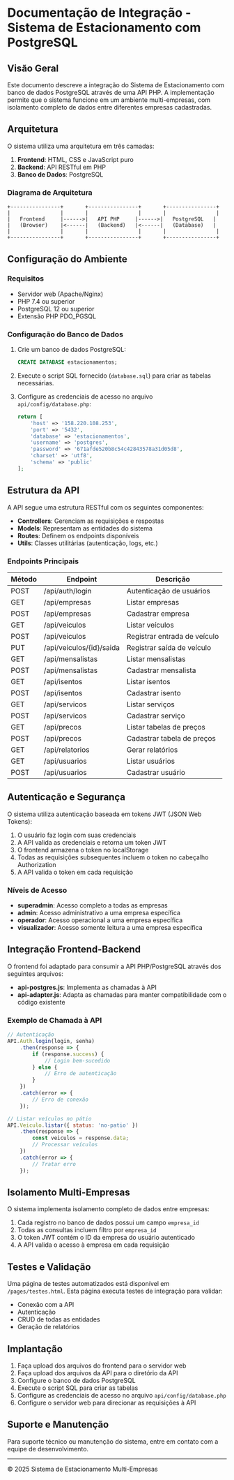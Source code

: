 # Documentação de Integração - Sistema de Estacionamento com PostgreSQL

## Visão Geral

Este documento descreve a integração do Sistema de Estacionamento com banco de dados PostgreSQL através de uma API PHP. A implementação permite que o sistema funcione em um ambiente multi-empresas, com isolamento completo de dados entre diferentes empresas cadastradas.

## Arquitetura

O sistema utiliza uma arquitetura em três camadas:

1. **Frontend**: HTML, CSS e JavaScript puro
2. **Backend**: API RESTful em PHP
3. **Banco de Dados**: PostgreSQL

### Diagrama de Arquitetura

```
+----------------+       +----------------+       +----------------+
|                |       |                |       |                |
|   Frontend     |------>|   API PHP     |------>|   PostgreSQL   |
|   (Browser)    |<------|   (Backend)   |<------|   (Database)   |
|                |       |                |       |                |
+----------------+       +----------------+       +----------------+
```

## Configuração do Ambiente

### Requisitos

- Servidor web (Apache/Nginx)
- PHP 7.4 ou superior
- PostgreSQL 12 ou superior
- Extensão PHP PDO_PGSQL

### Configuração do Banco de Dados

1. Crie um banco de dados PostgreSQL:
   ```sql
   CREATE DATABASE estacionamentos;
   ```

2. Execute o script SQL fornecido (`database.sql`) para criar as tabelas necessárias.

3. Configure as credenciais de acesso no arquivo `api/config/database.php`:
   ```php
   return [
       'host' => '158.220.108.253',
       'port' => '5432',
       'database' => 'estacionamentos',
       'username' => 'postgres',
       'password' => '671afde520b8c54c42843578a31d05d8',
       'charset' => 'utf8',
       'schema' => 'public'
   ];
   ```

## Estrutura da API

A API segue uma estrutura RESTful com os seguintes componentes:

- **Controllers**: Gerenciam as requisições e respostas
- **Models**: Representam as entidades do sistema
- **Routes**: Definem os endpoints disponíveis
- **Utils**: Classes utilitárias (autenticação, logs, etc.)

### Endpoints Principais

| Método | Endpoint                    | Descrição                           |
|--------|-----------------------------|------------------------------------|
| POST   | /api/auth/login             | Autenticação de usuários           |
| GET    | /api/empresas               | Listar empresas                    |
| POST   | /api/empresas               | Cadastrar empresa                  |
| GET    | /api/veiculos               | Listar veículos                    |
| POST   | /api/veiculos               | Registrar entrada de veículo       |
| PUT    | /api/veiculos/{id}/saida    | Registrar saída de veículo         |
| GET    | /api/mensalistas            | Listar mensalistas                 |
| POST   | /api/mensalistas            | Cadastrar mensalista               |
| GET    | /api/isentos                | Listar isentos                     |
| POST   | /api/isentos                | Cadastrar isento                   |
| GET    | /api/servicos               | Listar serviços                    |
| POST   | /api/servicos               | Cadastrar serviço                  |
| GET    | /api/precos                 | Listar tabelas de preços           |
| POST   | /api/precos                 | Cadastrar tabela de preços         |
| GET    | /api/relatorios             | Gerar relatórios                   |
| GET    | /api/usuarios               | Listar usuários                    |
| POST   | /api/usuarios               | Cadastrar usuário                  |

## Autenticação e Segurança

O sistema utiliza autenticação baseada em tokens JWT (JSON Web Tokens):

1. O usuário faz login com suas credenciais
2. A API valida as credenciais e retorna um token JWT
3. O frontend armazena o token no localStorage
4. Todas as requisições subsequentes incluem o token no cabeçalho Authorization
5. A API valida o token em cada requisição

### Níveis de Acesso

- **superadmin**: Acesso completo a todas as empresas
- **admin**: Acesso administrativo a uma empresa específica
- **operador**: Acesso operacional a uma empresa específica
- **visualizador**: Acesso somente leitura a uma empresa específica

## Integração Frontend-Backend

O frontend foi adaptado para consumir a API PHP/PostgreSQL através dos seguintes arquivos:

- **api-postgres.js**: Implementa as chamadas à API
- **api-adapter.js**: Adapta as chamadas para manter compatibilidade com o código existente

### Exemplo de Chamada à API

```javascript
// Autenticação
API.Auth.login(login, senha)
    .then(response => {
        if (response.success) {
            // Login bem-sucedido
        } else {
            // Erro de autenticação
        }
    })
    .catch(error => {
        // Erro de conexão
    });

// Listar veículos no pátio
API.Veiculo.listar({ status: 'no-patio' })
    .then(response => {
        const veiculos = response.data;
        // Processar veículos
    })
    .catch(error => {
        // Tratar erro
    });
```

## Isolamento Multi-Empresas

O sistema implementa isolamento completo de dados entre empresas:

1. Cada registro no banco de dados possui um campo `empresa_id`
2. Todas as consultas incluem filtro por `empresa_id`
3. O token JWT contém o ID da empresa do usuário autenticado
4. A API valida o acesso à empresa em cada requisição

## Testes e Validação

Uma página de testes automatizados está disponível em `/pages/testes.html`. Esta página executa testes de integração para validar:

- Conexão com a API
- Autenticação
- CRUD de todas as entidades
- Geração de relatórios

## Implantação

1. Faça upload dos arquivos do frontend para o servidor web
2. Faça upload dos arquivos da API para o diretório da API
3. Configure o banco de dados PostgreSQL
4. Execute o script SQL para criar as tabelas
5. Configure as credenciais de acesso no arquivo `api/config/database.php`
6. Configure o servidor web para direcionar as requisições à API

## Suporte e Manutenção

Para suporte técnico ou manutenção do sistema, entre em contato com a equipe de desenvolvimento.

---

© 2025 Sistema de Estacionamento Multi-Empresas
